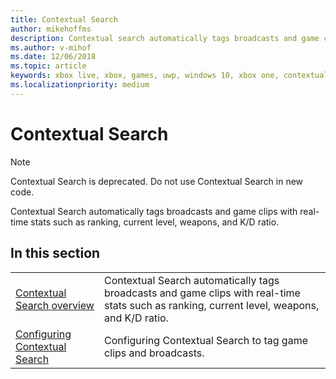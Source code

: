 ```yaml
---
title: Contextual Search
author: mikehoffms
description: Contextual search automatically tags broadcasts and game clips with real-time stats such as ranking, current level, weapons, and K/D ratio.
ms.author: v-mihof
ms.date: 12/06/2018
ms.topic: article
keywords: xbox live, xbox, games, uwp, windows 10, xbox one, contextual search, broadcast, game clip
ms.localizationpriority: medium
---
```


# Contextual Search

> [!NOTE]
> Contextual Search is deprecated. Do not use Contextual Search in new code.

Contextual Search automatically tags broadcasts and game clips with real-time stats such as ranking, current level, weapons, and K/D ratio.


## In this section

|     |     |
| --- | --- |
| [Contextual Search overview](live-contextual-search-overview.md) | Contextual Search automatically tags broadcasts and game clips with real-time stats such as ranking, current level, weapons, and K/D ratio. |
| [Configuring Contextual Search](live-configuring-contextual-search.md) | Configuring Contextual Search to tag game clips and broadcasts. |
